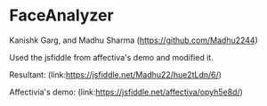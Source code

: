 # FaceAnalyzer
Kanishk Garg, and Madhu Sharma (https://github.com/Madhu2244)

Used the jsfiddle from affectiva's demo and modified it. 


Resultant: (link:https://jsfiddle.net/Madhu22/hue2tLdn/6/)


Affectivia's demo: (link:https://jsfiddle.net/affectiva/opyh5e8d/)



